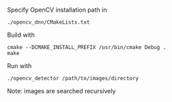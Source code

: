 
Specify OpenCV installation path in 
```
./opencv_dnn/CMakeLists.txt
```

Build with
```
cmake --DCMAKE_INSTALL_PREFIX /usr/bin/cmake Debug .
make
```

Run with 
```
./opencv_detector /path/to/images/directory
```
Note: images are searched recursively
